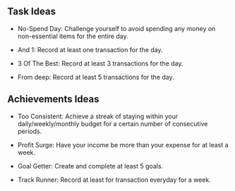 ## Task Ideas

- No-Spend Day: Challenge yourself to avoid spending any money on non-essential items for the entire day.

- And 1: Record at least one transaction for the day.

- 3 Of The Best: Record at least 3 transactions for the day.

- From deep: Record at least 5 transactions for the day.

 

## Achievements Ideas
    
- Too Consistent:  Achieve a streak of staying within your daily/weekly/monthly budget for a certain number of consecutive periods.

- Profit Surge: Have your income be more than your expense for at least a week.

- Goal Getter: Create and complete at least 5 goals.

- Track Runner: Record at least for transaction everyday for a week.




